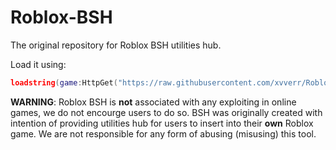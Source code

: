 # Roblox-BSH
The original repository for Roblox BSH utilities hub.

Load it using:
```lua
loadstring(game:HttpGet("https://raw.githubusercontent.com/xvverr/Roblox-BSH/main/loader"))()
```

****WARNING****: Roblox BSH is **not** associated with any exploiting in online games, we do not encourge users to do so. BSH was originally created with intention of providing utilities hub for users to insert into their **own** Roblox game. We are not responsible for any form of abusing (misusing) this tool.
